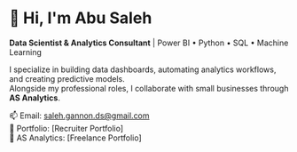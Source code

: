# 👋 Hi, I'm Abu Saleh  
**Data Scientist & Analytics Consultant** | Power BI • Python • SQL • Machine Learning  

I specialize in building data dashboards, automating analytics workflows, and creating predictive models.  
Alongside my professional roles, I collaborate with small businesses through **AS Analytics**.  

📫 Email: saleh.gannon.ds@gmail.com  
🔗 Portfolio: [Recruiter Portfolio]  
🔗 AS Analytics: [Freelance Portfolio]
